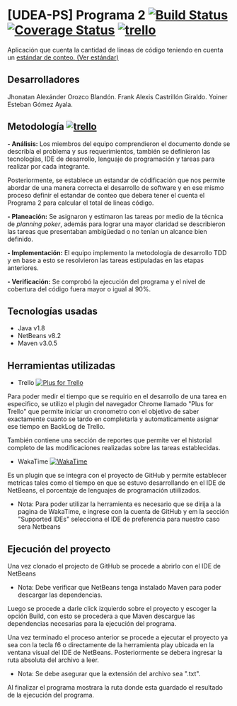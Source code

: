 # [UDEA-PS] Programa 2 [![Build Status](https://travis-ci.org/yoinergomez/Pruebas_PS1.svg?branch=master)](https://travis-ci.org/yoinergomez/Pruebas_PS1) [![Coverage Status](https://coveralls.io/repos/github/yoinergomez/Pruebas_PS1/badge.svg?branch=master)](https://coveralls.io/github/yoinergomez/Pruebas_PS1?branch=master) [![trello](https://img.shields.io/badge/trello-Pruebas__PS1-blue.svg)](https://trello.com/b/YSHHBdhP/pruebasps1)

Aplicación que cuenta la cantidad de líneas de código teniendo en cuenta un [estándar de conteo. (Ver estándar)](https://github.com/yoinergomez/Pruebas_PS1/blob/master/doc/Est%C3%A1ndar%20de%20conteo%20programa%20java.docx)

## Desarrolladores
Jhonatan Alexánder Orozco Blandón.
Frank Alexis Castrillón Giraldo.
Yoiner Esteban Gómez Ayala.

## Metodología [![trello](https://img.shields.io/badge/trello-Pruebas__PS1-blue.svg)](https://trello.com/b/YSHHBdhP/pruebasps1)
**- Análisis:** Los miembros del equipo comprendieron el documento donde se describía el problema y sus requerimientos, también se definieron las tecnologías, IDE de desarrollo, lenguaje de programación y tareas para realizar por cada integrante.
  

Posteriormente, se establece un estandar de códificación que nos permite abordar de una manera correcta el desarrollo de software y en ese mismo proceso definir el estandar de conteo que debera tener el cuenta el Programa 2 para calcular el total de lineas código.

**- Planeación:** Se asignaron y estimaron las tareas por medio de la técnica de _planning poker_, además para lograr una mayor claridad se describieron las tareas que presentaban ambigüedad o no tenían un alcance bien definido.

**- Implementación:** El equipo implemento la metodología de desarrollo TDD y en base a esto se resolvieron las tareas estipuladas en las etapas anteriores.

**- Verificación:** Se comprobó la ejecución del programa y el nivel de cobertura del código fuera mayor o igual al 90%.

## Tecnologías usadas
- Java v1.8
- NetBeans v8.2
- Maven v3.0.5

## Herramientas utilizadas
- Trello  [![Plus for Trello]()](https://chrome.google.com/webstore/search/Plus%20for%20trello)

Para poder medir el tiempo que se requirio en el desarrollo de una tarea en especifico, se utilizo el plugin del navegador Chrome llamado "Plus for Trello" que permite iniciar un cronometro con el objetivo de saber exactamente cuanto se tardo en completarla y automaticamente asignar ese tiempo en BackLog de Trello.

También contiene una sección de reportes que permite ver el historial completo de las modificaciones realizadas sobre las tareas establecidas.
- WakaTime [![WakaTime]()](https://wakatime.com/login)

Es un plugin que se integra con el proyecto de GitHub y permite establecer metricas tales como el tiempo en que se estuvo desarrollando en el IDE de NetBeans, el porcentaje de lenguajes de programación utiilizados.

- Nota:  Para poder utilizar la herramienta es necesario que se dirija a la pagina de WakaTime, e ingrese con la cuenta de GitHub y em la sección "Supported IDEs" selecciona el IDE de preferencia para nuestro caso sera Netbeans

## Ejecución del proyecto
Una vez clonado el projecto de GitHub se procede a abrirlo con el IDE de NetBeans

- Nota: Debe verificar que NetBeans tenga instalado Maven para poder descargar las dependencias.

Luego se procede a darle click izquierdo sobre el proyecto y escoger la opción Build, con esto se procedera a que Maven descargue las dependencias necesarias para la ejecución del programa.

Una vez terminado el proceso anterior se procede a ejecutar el proyecto ya sea con la tecla f6 o directamente de la herramienta play ubicada en la ventana visual del IDE de NetBeans.
Posteriormente se debera ingresar la ruta absoluta del archivo a leer.

- Nota: Se debe asegurar que la extensión del archivo sea ".txt".

Al finalizar el programa mostrara la ruta donde esta guardado el resultado de la ejecución del programa.
<div align="center">
    <img src="" >
</div>
